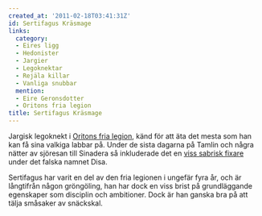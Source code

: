```yaml
---
created_at: '2011-02-18T03:41:31Z'
id: Sertifagus Kräsmage
links:
  category:
  - Eires ligg
  - Hedonister
  - Jargier
  - Legoknektar
  - Rejäla killar
  - Vanliga snubbar
  mention:
  - Eire Geronsdotter
  - Oritons fria legion
title: Sertifagus Kräsmage
---
```


Jargisk legoknekt i [Oritons fria legion], känd för att äta det mesta som han kan få sina valkiga
labbar på. Under de sista dagarna på Tamlin och några nätter av sjöresan till Sinadera så
inkluderade det en [viss sabrisk fixare] under det falska namnet Disa.

Sertifagus har varit en del av den fria legionen i ungefär fyra år, och är långtifrån någon
gröngöling, han har dock en viss brist på grundläggande egenskaper som disciplin och ambitioner.
Dock är han ganska bra på att tälja småsaker av snäckskal.

  [Oritons fria legion]: Oritons_fria_legion
  [viss sabrisk fixare]: Eire_Geronsdotter
